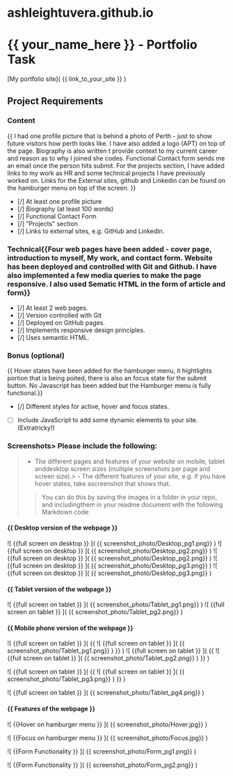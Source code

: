 # ashleightuvera.github.io
# {{ your_name_here }} - Portfolio Task
[My portfolio site]( {{ link_to_your_site }} )

## Project Requirements

### Content
{{ I had one profile picture that is behind a photo of Perth - just to show future visitors how perth looks like. I have also added a logo (APT) on top of the page. Biography is also written t provide context to my current career and reason as to why I joined she codes. Functional Contact form sends me an email once the person hits submit. For the projects section, I have added links to my work as HR and some technical projects I have previously worked on. Links for the External sites, github and Linkedin can be found on the hamburger menu on top of the screen.  }}
- [/] At least one profile picture
- [/] Biography (at least 100 words)
- [/] Functional Contact Form
- [/] "Projects" section
- [/] Links to external sites, e.g. GitHub and LinkedIn.

### Technical{{Four web pages have been added - cover page, introduction to myself, My work, and contact form. Website has been deployed and controlled with Git and Github. I have also implemented a few media queries to make the page responsive. I also used Sematic HTML in the form of article and form}}
- [/] At least 2 web pages.
- [/] Version controlled with Git
- [/] Deployed on GitHub pages.
- [/] Implements responsive design principles.
- [/] Uses semantic HTML.

### Bonus (optional)
{{ Hover states have been added for the hamburger menu, it hightlights portion that is being poited, there is also an focus state for the submit button. No Javascript has been added but the Hamburger menu is fully functional.}}
- [/] Different styles for active, hover and focus states.
- [ ] Include JavaScript to add some dynamic elements to your site.(Extratricky!)

### Screenshots> Please include the following:
> - The different pages and features of your website on mobile, tablet anddesktop screen sizes (multiple screenshots per page and screen size).> - The different features of your site, e.g. if you have hover states, take ascreenshot that shows that.
>> You can do this by saving the images in a folder in your repo, and includingthem in your readme document with the following Markdown code:

#### {{ Desktop version of the webpage }}

![ {{full screen on desktop }} ]( {{ screenshot_photo/Desktop_pg1.png}} )
![ {{full screen on desktop }} ]( {{ screenshot_photo/Desktop_pg2.png}} )
![ {{full screen on desktop }} ]( {{ screenshot_photo/Desktop_pg2.png}} )
![ {{full screen on desktop }} ]( {{ screenshot_photo/Desktop_pg3.png}} )
![ {{full screen on desktop }} ]( {{ screenshot_photo/Desktop_pg3.png}} )

#### {{ Tablet version of the webpage }}

![ {{full screen on tablet }} ]( {{ screenshot_photo/Tablet_pg1.png}} )
![ {{full screen on tablet }} ]( {{ screenshot_photo/Tablet_pg2.png}} )

#### {{ Mobile phone version of the webpage }}

![ {{full screen on tablet }} ]( {{ 
    ![ {{full screen on tablet }} ]( {{ screenshot_photo/Tablet_pg1.png}} )
}} )
![ {{full screen on tablet }} ]( {{ 
    ![ {{full screen on tablet }} ]( {{ screenshot_photo/Tablet_pg2.png}} )
}} )

![ {{full screen on tablet }} ]( {{ 
    ![ {{full screen on tablet }} ]( {{ screenshot_photo/Tablet_pg3.png}} )
}} )

![ {{full screen on tablet }} ]( {{  screenshot_photo/Tablet_pg4.png}} )

#### {{ Features of the webpage }}

![ {{Hover on hamburger menu }} ]( {{ screenshot_photo/Hover.jpg}} )

![ {{Focus on hamburger menu }} ]( {{ screenshot_photo/Focus.jpg}} )

![ {{Form Functionality  }} ]( {{ screenshot_photo/Form_pg1.png}} )

![ {{Form Functionality  }} ]( {{ screenshot_photo/Form_pg2.png}} )







